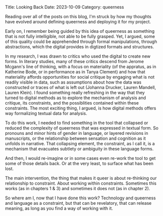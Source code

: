 Title: Looking Back
Date: 2023-10-09
Category: queerness

Reading over all of the posts on this blog, I'm struck by how my
thoughts have evolved around defining queerness and deploying it for
my project.

Early on, I remember being guided by this idea of queerness as
something that is not fully intelligible, not able to be fully
grasped. Yet, I argued, some of this quality could be apprehended
through formal manipulations, through abstractions, which the digital
provides in digtized formats and structures.

In my research, I was drawn to critics who used the digital to create
new forms. In literary studies, many of these critics descend from
Jerome Mcgann's line of thinking, with a focus on materiality (of the
appratus, as in Katherine Bode, or in performance as in Tanya Clement)
and how that materiality affords opportunities for social critique by
engaging what is not readily visible in data, such as assumptions
about how the data was constructed or traces of what is left out
(Johanna Drucker, Lauren Mandell, Lauren Klein). I found something
really refreshing in the way that they turned to digital methods as to
explore the mechanism of analysis and critique, its constraints, and
the possiblities contained within these constraints. The most exciting
thing, I argued, is how digital methods offers way formalizing textual
data for analysis.

To do this work, I needed to find something in the tool that collapsed
or reduced the complexity of queerness that was expressed in textual
form. So pronouns and minor hints of gender in language, or layered
revisions in manuscripts, or the relationship between sensation and
cognition as it unfolds in narrative. That collapsing element, the
constraint, as I call it, is a mechanism that evacuates subtlety or
ambiguity in these language forms. 

And then, I would re-imagine or in some cases even re-work the tool to
get some of those details back. Or at the very least, to surface what
has been lost. 

The main intervention, the thing that makes it queer is about
re-thinking our relationship to constraint. About working within
constraints. Sometimes this works (as in chapters 1 & 3) and sometimes
it does not (as in chapter 2). 

So where am I, now that I have done this work? Technology and
queerness and language as a constraint, but that can be revelatory,
that can release meaning, as long as you find a way of working with
it. 



